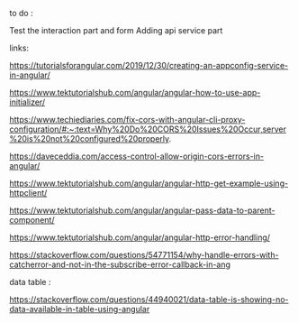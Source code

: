 to do : 

   Test the interaction part and form
   Adding api service part

links:

https://tutorialsforangular.com/2019/12/30/creating-an-appconfig-service-in-angular/

https://www.tektutorialshub.com/angular/angular-how-to-use-app-initializer/

https://www.techiediaries.com/fix-cors-with-angular-cli-proxy-configuration/#:~:text=Why%20Do%20CORS%20Issues%20Occur,server%20is%20not%20configured%20properly.

https://daveceddia.com/access-control-allow-origin-cors-errors-in-angular/


https://www.tektutorialshub.com/angular/angular-http-get-example-using-httpclient/

https://www.tektutorialshub.com/angular/angular-pass-data-to-parent-component/

https://www.tektutorialshub.com/angular/angular-http-error-handling/

https://stackoverflow.com/questions/54771154/why-handle-errors-with-catcherror-and-not-in-the-subscribe-error-callback-in-ang

data table : 

  https://stackoverflow.com/questions/44940021/data-table-is-showing-no-data-available-in-table-using-angular


